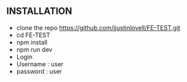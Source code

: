## INSTALLATION 
- clone the repo https://github.com/jjustinlovell/FE-TEST.git
- cd FE-TEST
- npm install
- npm run dev
- Login
- Username : user
- password : user